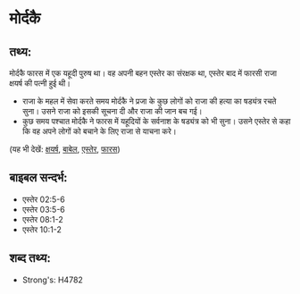 # मोर्दकै #

## तथ्य: ##

मोर्दकै फारस में एक यहूदी पुरुष था। वह अपनी बहन एस्तेर का संरक्षक था, एस्तेर बाद में फारसी राजा क्षयर्ष की पत्नी हुई थी।

* राजा के महल में सेवा करते समय मोर्दकै ने प्रजा के कुछ लोगों को राजा की हत्या का षड्यंत्र रचते सुना। उसने राजा को इसकी सूचना दी और राजा की जान बच गई।
* कुछ समय पश्चात मोर्दकै ने फारस में यहूदियों के सर्वनाश के षड्यंत्र को भी सुना। उसने एस्तेर से कहा कि वह अपने लोगों को बचाने के लिए राजा से याचना करे।

(यह भी देखें: [क्षयर्ष](../ahasuerus.md), [बाबेल](../babylon.md), [एस्तेर](../esther.md), [फारस](../persia.md))

## बाइबल सन्दर्भ: ##

* एस्तेर 02:5-6
* एस्तेर 03:5-6
* एस्तेर 08:1-2
* एस्तेर 10:1-2

## शब्द तथ्य: ##

* Strong's: H4782
